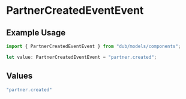 # PartnerCreatedEventEvent

## Example Usage

```typescript
import { PartnerCreatedEventEvent } from "dub/models/components";

let value: PartnerCreatedEventEvent = "partner.created";
```

## Values

```typescript
"partner.created"
```